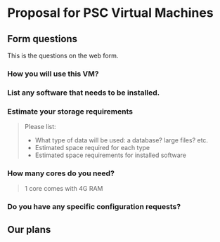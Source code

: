 # Proposal for PSC Virtual Machines

## Form questions

This is the questions on the web form.

### How you will use this VM?


### List any software that needs to be installed.


### Estimate your storage requirements

> Please list:
> - What type of data will be used: a database? large files? etc.
> - Estimated space required for each type
> - Estimated space requirements for installed software

### How many cores do you need?

> 1 core comes with 4G RAM

### Do you have any specific configuration requests?

## Our plans

